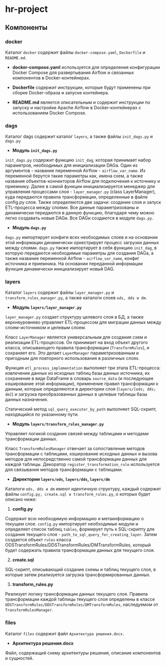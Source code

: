 # hr-project
## Компоненты
### docker
Каталог `docker` содержит файлы `docker-compose.yaml`, `Dockerfile` и `README.md`.
- **docker-compose.yaml** используется для определения конфигурации Docker Compose для развертывания Airflow и связанных компонентов в Docker-контейнерах.

- **Dockerfile** содержит инструкции, которые будут применены при сборке Docker-образа и запуске контейнера.

- **README.md** является описательным и содержит инструкции по запуску и настройке Apache Airflow в Docker-контейнерах с использованием Docker Compose.

### dags
Каталог dags содержит каталог `layers`, а также файлы `init_dags.py` и `dags.py`

- **Модуль `init_dags.py`**

`init_dags.py` содержит функцию `init_dag`, которая принимает набор параметров, необходимых для инициализации DAGа. Один из аргументов - название переменной Airflow - `airflow_var_name`. Из переменной берутся такие параметры как, имена схем, а также названия объектов-коннекторов Airflow для подключения к источнику и приемнику. Далее в самой функции инициализируется менеджер для управления процессами слоя - `layer_manager.py` (class LayerManager), куда передаются правила трансформации, определенные в файле config.py слоя. Также определяются две задачи: создание слоя и запуск ETL-процесса между слоями. Все данные параметризованы и динамически передаются в данную функцию, благодаря чему можно легко создавать новые DAGи. Все DAGи создаются в модуле `dags.py`.

- **Модуль `dags.py`**

`dags.py` импортирует конфиги всех необходимых слоев и на основании этой информации динамически оркестрирует процесс загрузки данных между слоями. `dags.py` также импортирует в себя функцию `init_dag`, в которую передаются необходимые параметры для создания DAGа, а также название переменной Airflow - `airflow_var_name`, конфиг источника и приемника. На основании переданной информации функция динамически инициализирует новый DAG.

### layers

Каталог `layers` содержит файлы `layer_manager.py` и `transform_rules_manager.py`, а также каталоги слоев `ods, dds и dm`.

- **Модуль `layers/layer_manager.py`**

`layer_manager.py` создает структуру целевого слоя в БД, а также верхнеуровнево управляет ETL-процессом для миграции данных между слоем-источником и целевым слоем.

Класс `LayerManager` является универсальным для создания схем и реализации ETL-процессов. Он принимает на вход объект другого класса, описывающего правила трансформации (`TransformRules`), и сохраняет его. Это делает `LayerManager` параметризованным и пригодным для повторного использования в различных слоях.

Функция `etl_process_implementation` выполняет три этапа ETL-процесса: извлечение данных из исходных таблиц базы данных источника, их сохранение в виде DataFrame в словарь `source_data` (и последующее кэширование этой информации), применение правил трансформации к данным, которые определяются в директории слоя (`layers/[ods; dds; dm]`) и загрузка преобразованных данных в целевые таблицы базы данных назначения.

Статический метод `sql_query_executer_by_path` выполняет SQL-скрипт, находящийся по указанному пути.

- **Модуль `layers/transform_rules_manager.py`**

Управляет логикой создания связей между таблицами и методами трансформации данных.

Класс `TransformRulesManager` отвечает за сопоставление методов трансформации с таблицами, кэширование исходных данных и вызова методов для непосредственно самой трансформации данных для каждой таблицы. Декоратор `register_transformation_rule` используется для связывания методов трансформации с таблицами.

- **Директории `layers/ods`, `layers/dds`, `layers/dm`**

Каталоги `ods, dds и dm` имеют идентичную структуру, каждый содержит файлы `config.py, create.sql и transform_rules.py`, о которых будет описано ниже:

1. **config.py**

Содержит всю необходимую информацию и метаинформацию о текущем слое. `config.py` импортирует необходимые модули и определяет список таблиц `tables`, формирует путь к SQL-скрипту для создания текущего слоя - `path_to_sql_query_for_creating_layer`. Затем создается объект `rules` класса ODSTransformRules/DDSTransformRules/DMTransformRules, который будет содержать правила трансформации данных для текущего слоя.

2. **create.sql**

SQL-скрипт, описывающий создание схемы и таблиц текущего слоя, в которые затем реализуется загрузка трансформированных данных.

3. **transform_rules.py**

Реализует логику трансформации данных текущего слоя. Правила трансформации каждой таблицы текущего слоя определены в классе `ODSTransformRules/DDSTransformRules/DMTransformRules`, наследуемом от `TransformRulesManager`.


### files
Каталог `files` содержит файл `Архитектура решения.docx.`
- **Архитектура решения.docx**

Файл, содержащий схему архитектуры решения, описание компонентов и сущностей.
